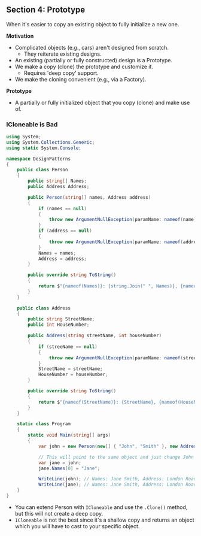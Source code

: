 ## **Section 4: Prototype**

When it's easier to copy an existing object to fully initialize a new one.

**Motivation**
* Complicated objects (e.g., cars) aren't designed from scratch.
    * They reiterate existing designs.
* An existing (partially or fully constructed) design is a Prototype.
* We make a copy (clone) the prototype and customize it.
    * Requires 'deep copy' support.
* We make the cloning convenient (e.g., via a Factory).

**Prototype**
* A partially or fully initialized object that you copy (clone) and make use of.

### **ICloneable is Bad**
```csharp
using System;
using System.Collections.Generic;
using static System.Console;

namespace DesignPatterns
{
    public class Person
    {
        public string[] Names;
        public Address Address;

        public Person(string[] names, Address address)
        {
            if (names == null)
            {
                throw new ArgumentNullException(paramName: nameof(name));
            }
            if (address == null)
            {
                throw new ArgumentNullException(paramName: nameof(address));
            }
            Names = names;
            Address = address;
        }

        public override string ToString()
        {
            return $"{nameof(Names)}: {string.Join(" ", Names)}, {nameof(Address)}: {Address}";
        }
    }

    public class Address
    {
        public string StreetName;
        public int HouseNumber;

        public Address(string streetName, int houseNumber)
        {
            if (streeName == null)
            {
                throw new ArgumentNullException(paramName: nameof(streetName));
            }
            StreetName = streetName;
            HouseNumber = houseNumber;
        }

        public override string ToString()
        {
            return $"{nameof(StreetName)}: {StreetName}, {nameof(HouseNumber)}: {HouseNumber}";
        }
    }

    static class Program
    {
        static void Main(string[] args)
        {
            var john = new Person(new[] { "John", "Smith" }, new Address("London Road", 123));

            // This will point to the same object and just change John's name to Jane.
            var jane = john;
            jane.Names[0] = "Jane";

            WriteLine(john); // Names: Jane Smith, Address: London Road 123
            WriteLine(jane); // Names: Jane Smith, Address: London Road 123
    }
}
```
* You can extend Person with `ICloneable` and use the `.Clone()` method, but this will not create a deep copy.
* `ICloneable` is not the best since it's a shallow copy and returns an object which you will have to cast to your specific object.